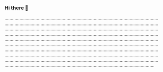 ### Hi there 👋

.....................................................................................................................................................................................................................................................................................................................................................................................................................................................................................................................................................................................................................................................................................................................................................................................................................................................................................................................................................................................................................................................................................................................................................................................................................................................................................